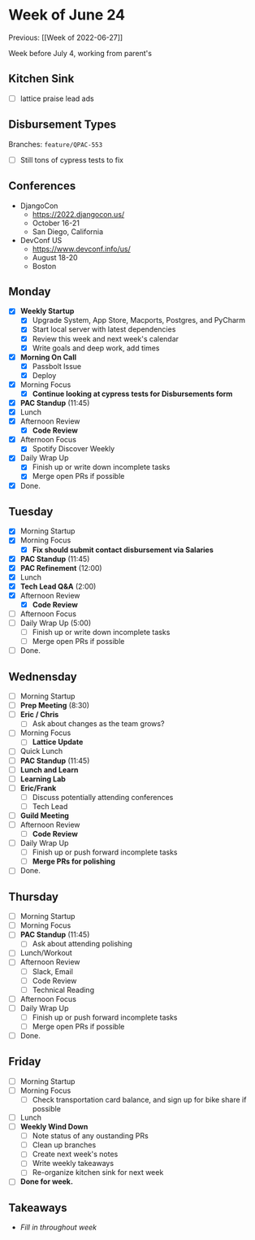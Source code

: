 # Week of June 24
Previous: [[Week of 2022-06-27]]

Week before July 4, working from parent's

## Kitchen Sink
 - [ ] lattice praise lead ads

## Disbursement Types
Branches: `feature/QPAC-553`

 - [ ] Still tons of cypress tests to fix

## Conferences
 - DjangoCon
	 - https://2022.djangocon.us/
	 - October 16-21
	 - San Diego, California
 - DevConf US
	 - https://www.devconf.info/us/
	 - August 18-20
	 - Boston

## Monday
- [x] **Weekly Startup**
	- [x] Upgrade System, App Store, Macports, Postgres, and PyCharm
	- [x] Start local server with latest dependencies
	- [x] Review this week and next week's calendar
	- [x] Write goals and deep work, add times
- [x] **Morning On Call**
	- [x] Passbolt Issue
	- [x] Deploy
- [x] Morning Focus
	- [x] **Continue looking at cypress tests for Disbursements form**
- [x] **PAC Standup** (11:45)
- [x] Lunch
- [x] Afternoon Review
	- [x] **Code Review**
- [x] Afternoon Focus
	- [x] Spotify Discover Weekly
- [x] Daily Wrap Up
	- [x] Finish up or write down incomplete tasks
	- [x] Merge open PRs if possible
- [x] Done.

## Tuesday
- [x] Morning Startup
- [x] Morning Focus
	- [x] **Fix should submit contact disbursement via Salaries**
- [x] **PAC Standup** (11:45)
- [x] **PAC Refinement** (12:00)
- [x] Lunch
- [x] **Tech Lead Q&A** (2:00)
- [x] Afternoon Review
	- [x] **Code Review**
- [ ] Afternoon Focus
- [ ] Daily Wrap Up (5:00)
	- [ ] Finish up or write down incomplete tasks
	- [ ] Merge open PRs if possible
- [ ] Done.

## Wednensday
- [ ] Morning Startup
- [ ] **Prep Meeting** (8:30)
- [ ] **Eric / Chris**
	- [ ] Ask about changes as the team grows?
- [ ] Morning Focus
	- [ ] **Lattice Update**
- [ ] Quick Lunch
- [ ] **PAC Standup** (11:45)
- [ ] **Lunch and Learn**
- [ ] **Learning Lab**
- [ ] **Eric/Frank**
	- [ ] Discuss potentially attending conferences
	- [ ] Tech Lead
- [ ] **Guild Meeting**
- [ ] Afternoon Review
	- [ ] **Code Review**
- [ ] Daily Wrap Up
	- [ ] Finish up or push forward incomplete tasks
	- [ ] **Merge PRs for polishing**
- [ ] Done.

## Thursday
- [ ] Morning Startup
- [ ] Morning Focus
- [ ] **PAC Standup** (11:45)
	- [ ] Ask about attending polishing
- [ ] Lunch/Workout
- [ ] Afternoon Review
	 - [ ] Slack, Email
	 - [ ] Code Review
	 - [ ] Technical Reading
- [ ] Afternoon Focus
- [ ] Daily Wrap Up
	- [ ] Finish up or push forward incomplete tasks
	- [ ] Merge open PRs if possible
- [ ] Done.

## Friday
- [ ] Morning Startup
- [ ] Morning Focus
	- [ ] Check transportation card balance, and sign up for bike share if possible
- [ ] Lunch
- [ ] **Weekly Wind Down**
	- [ ] Note status of any oustanding PRs
	- [ ] Clean up branches
	- [ ] Create next week's notes
	- [ ] Write weekly takeaways
	- [ ] Re-organize kitchen sink for next week
- [ ] **Done for week.**

## Takeaways
 - *Fill in throughout week*